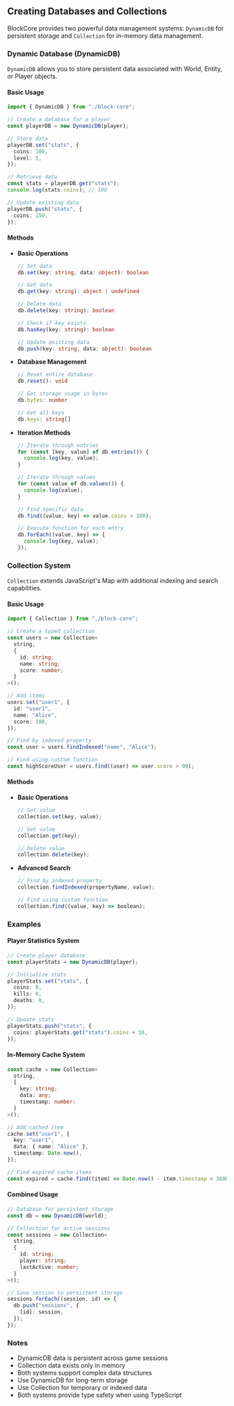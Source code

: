 ## Creating Databases and Collections

BlockCore provides two powerful data management systems: `DynamicDB` for persistent storage and `Collection` for in-memory data management.

### Dynamic Database (DynamicDB)

`DynamicDB` allows you to store persistent data associated with World, Entity, or Player objects.

#### Basic Usage

```typescript
import { DynamicDB } from "./block-core";

// Create a database for a player
const playerDB = new DynamicDB(player);

// Store data
playerDB.set("stats", {
  coins: 100,
  level: 5,
});

// Retrieve data
const stats = playerDB.get("stats");
console.log(stats.coins); // 100

// Update existing data
playerDB.push("stats", {
  coins: 150,
});
```

#### Methods

- **Basic Operations**

  ```typescript
  // Set data
  db.set(key: string, data: object): boolean

  // Get data
  db.get(key: string): object | undefined

  // Delete data
  db.delete(key: string): boolean

  // Check if key exists
  db.hasKey(key: string): boolean

  // Update existing data
  db.push(key: string, data: object): boolean
  ```

- **Database Management**

  ```typescript
  // Reset entire database
  db.reset(): void

  // Get storage usage in bytes
  db.bytes: number

  // Get all keys
  db.keys: string[]
  ```

- **Iteration Methods**

  ```typescript
  // Iterate through entries
  for (const [key, value] of db.entries()) {
    console.log(key, value);
  }

  // Iterate through values
  for (const value of db.values()) {
    console.log(value);
  }

  // Find specific data
  db.find((value, key) => value.coins > 100);

  // Execute function for each entry
  db.forEach((value, key) => {
    console.log(key, value);
  });
  ```

### Collection System

`Collection` extends JavaScript's Map with additional indexing and search capabilities.

#### Basic Usage

```typescript
import { Collection } from "./block-core";

// Create a typed collection
const users = new Collection<
  string,
  {
    id: string;
    name: string;
    score: number;
  }
>();

// Add items
users.set("user1", {
  id: "user1",
  name: "Alice",
  score: 100,
});

// Find by indexed property
const user = users.findIndexed("name", "Alice");

// Find using custom function
const highScoreUser = users.find((user) => user.score > 90);
```

#### Methods

- **Basic Operations**

  ```typescript
  // Set value
  collection.set(key, value);

  // Get value
  collection.get(key);

  // Delete value
  collection.delete(key);
  ```

- **Advanced Search**

  ```typescript
  // Find by indexed property
  collection.findIndexed(propertyName, value);

  // Find using custom function
  collection.find((value, key) => boolean);
  ```

### Examples

#### Player Statistics System

```typescript
// Create player database
const playerStats = new DynamicDB(player);

// Initialize stats
playerStats.set("stats", {
  coins: 0,
  kills: 0,
  deaths: 0,
});

// Update stats
playerStats.push("stats", {
  coins: playerStats.get("stats").coins + 10,
});
```

#### In-Memory Cache System

```typescript
const cache = new Collection<
  string,
  {
    key: string;
    data: any;
    timestamp: number;
  }
>();

// Add cached item
cache.set("user1", {
  key: "user1",
  data: { name: "Alice" },
  timestamp: Date.now(),
});

// Find expired cache items
const expired = cache.find((item) => Date.now() - item.timestamp > 3600000);
```

#### Combined Usage

```typescript
// Database for persistent storage
const db = new DynamicDB(world);

// Collection for active sessions
const sessions = new Collection<
  string,
  {
    id: string;
    player: string;
    lastActive: number;
  }
>();

// Save session to persistent storage
sessions.forEach((session, id) => {
  db.push("sessions", {
    [id]: session,
  });
});
```

### Notes

- DynamicDB data is persistent across game sessions
- Collection data exists only in memory
- Both systems support complex data structures
- Use DynamicDB for long-term storage
- Use Collection for temporary or indexed data
- Both systems provide type safety when using TypeScript
